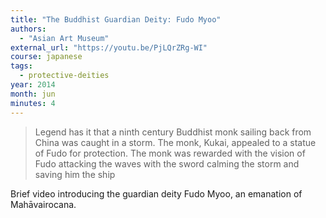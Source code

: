 ```yaml
---
title: "The Buddhist Guardian Deity: Fudo Myoo"
authors:
  - "Asian Art Museum"
external_url: "https://youtu.be/PjLQrZRg-WI"
course: japanese
tags:
  - protective-deities
year: 2014
month: jun
minutes: 4
---
```


>  Legend has it that a ninth century Buddhist monk sailing back from China was caught in a storm. The monk, Kukai, appealed to a statue of Fudo for protection. The monk was rewarded with the vision of Fudo attacking the waves with the sword calming the storm and saving him the ship

Brief video introducing the guardian deity Fudo Myoo, an emanation of Mahāvairocana.
